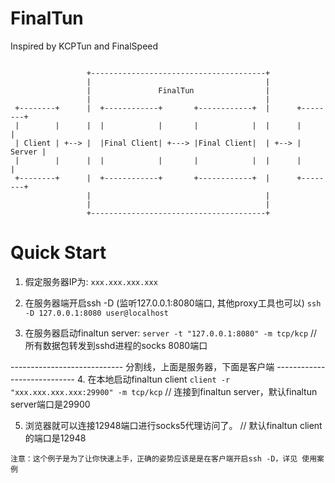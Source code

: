 # FinalTun
Inspired by KCPTun and FinalSpeed

```

                 +---------------------------------------+
                 |                                       |
                 |               FinalTun                |
                 |                                       |
 +--------+      |  +------------+       +------------+  |      +--------+
 |        |      |  |            |       |            |  |      |        |
 | Client | +--> |  |Final Client| +---> |Final Client|  | +--> | Server |
 |        |      |  |            |       |            |  |      |        |
 +--------+      |  +------------+       +------------+  |      +--------+
                 |                                       |
                 |                                       |
                 +---------------------------------------+

```

# Quick Start

1. 假定服务器IP为: `xxx.xxx.xxx.xxx`

2. 在服务器端开启ssh -D     (监听127.0.0.1:8080端口, 其他proxy工具也可以)
`ssh -D 127.0.0.1:8080 user@localhost`

3. 在服务器启动finaltun server:
`server -t "127.0.0.1:8080" -m tcp/kcp`     // 所有数据包转发到sshd进程的socks 8080端口

 ----------------------------  分割线，上面是服务器，下面是客户端  ----------------------------
4. 在本地启动finaltun client
`client -r "xxx.xxx.xxx.xxx:29900" -m tcp/kcp`    // 连接到finaltun server，默认finaltun server端口是29900

5. 浏览器就可以连接12948端口进行socks5代理访问了。   // 默认finaltun client的端口是12948

```注意：这个例子是为了让你快速上手，正确的姿势应该是是在客户端开启ssh -D，详见 使用案例```

